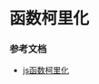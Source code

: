 # 函数柯里化

### 参考文档
* [js函数柯里化](https://github.com/coffe1891/frontend-hard-mode-interview/blob/master/1/1.3.2.md)
